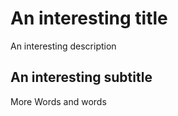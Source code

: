 # An interesting title

An interesting description

## An interesting subtitle

More Words and words
